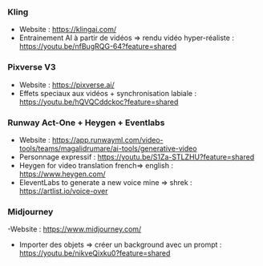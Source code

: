 ### Kling
- Website : https://klingai.com/
- Entrainement AI à partir de vidéos => rendu vidéo hyper-réaliste : https://youtu.be/nfBugRQG-64?feature=shared

### Pixverse V3 
- Website : https://pixverse.ai/
- Effets speciaux aux vidéos + synchronisation labiale : https://youtu.be/hQVQCddckoc?feature=shared

### Runway Act-One + Heygen + Eventlabs 
- Website : https://app.runwayml.com/video-tools/teams/magalidrumare/ai-tools/generative-video
- Personnage expressif : https://youtu.be/S1Za-STLZHU?feature=shared
- Heygen for video translation french=> english : https://www.heygen.com/
- EleventLabs to generate a new voice mine => shrek : https://artlist.io/voice-over

### Midjourney 
-Website : https://www.midjourney.com/
- Importer des objets => créer un background avec un prompt : https://youtu.be/nikveQixku0?feature=shared




  

